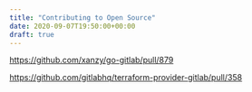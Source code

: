 ```yaml
---
title: "Contributing to Open Source"
date: 2020-09-07T19:50:00+00:00
draft: true 
---
```



https://github.com/xanzy/go-gitlab/pull/879

https://github.com/gitlabhq/terraform-provider-gitlab/pull/358